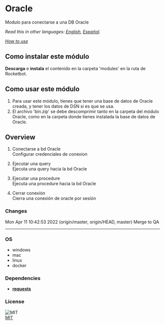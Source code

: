 # Oracle
  
Modulo para conectarse a una DB Oracle  

*Read this in other languages: [English](README.md), [Español](README.es.md).*

*[How to use](/docs/how_to_use.md)*

## Como instalar este módulo
  
__Descarga__ e __instala__ el contenido en la carpeta 'modules' en la ruta de Rocketbot.  



## Como usar este módulo
1. Para usar este módulo, tienes que tener una base de datos de Oracle creada, y tener los datos de DSN si es que se usa.
2. El archivo 'bin.zip' se debe descomprimir tanto en la carpeta del módulo Oracle, como en la carpeta donde tienes instalada la base de datos de Oracle.


## Overview


1. Conectarse a bd Oracle  
Configurar credenciales de conexion

2. Ejecutar una query  
Ejecuta una query hacia la bd Oracle

3. Ejecutar una procedure  
Ejecuta una procedure hacia la bd Oracle

4. Cerrar conexión  
Cierra una conexión de oracle por sesión  



### Changes
Mon Apr 11 10:42:53 2022  (origin/master, origin/HEAD, master) Merge to QA

----
### OS

- windows
- mac
- linux
- docker

### Dependencies
- [**requests**](https://pypi.org/project/requests/)
### License
  
![MIT](https://camo.githubusercontent.com/107590fac8cbd65071396bb4d04040f76cde5bde/687474703a2f2f696d672e736869656c64732e696f2f3a6c6963656e73652d6d69742d626c75652e7376673f7374796c653d666c61742d737175617265)  
[MIT](http://opensource.org/licenses/mit-license.ph)